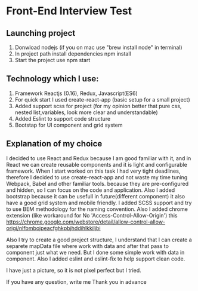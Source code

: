 # Front-End Interview Test

## Launching project

1. Donwload nodejs (if you on mac use "brew install node" in terminal)
2. In project path install dependencies npm install
3. Start the project use npm start

## Technology which I use:
1. Framework Reactjs (0.16), Redux, Javascript(ES6)
2. For quick start I used create-react-app (basic setup for a small project)
3. Added support scss for project (for my opinion better that pure css, nested list,variables, look more clear and understandable)
4. Added Eslint to support code structure
5. Bootstap for UI component and grid system

## Explanation of my choice
I decided to use React and Redux because I am good familiar with it, and in React we can create 
reusable components and it is light and configurable framework.
When I start worked on this task I had very tight deadlines, therefore I decided to use create-react-app
and not waste my time tuning Webpack, Babel and other familiar tools. because they are pre-configured and hidden,
so I can focus on the code and  application. Also I added bootstrap because it can be usefull in future(different component)
it also have a good grid system and mobile friendly. I added SCSS support and try to use BEM methodology for the naming convention.
Also I added chrome extension (like workaround for No 'Access-Control-Allow-Origin')
this https://chrome.google.com/webstore/detail/allow-control-allow-origi/nlfbmbojpeacfghkpbjhddihlkkiljbi

Also I try to create a good project structure, I understand that I can create a separete 
mapData file where work with data and after that pass to component just what we need.
But I done some simple work with data in component.
Also I added eslint and eslint-fix to help support clean code.

I have just a picture, so it is not pixel perfect but I tried.

If you have any question, write me
Thank you in advance

